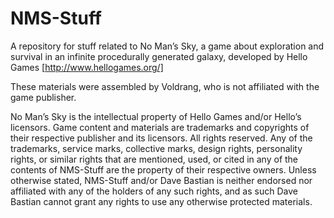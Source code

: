 # NMS-Stuff
A repository for stuff related to No Man’s Sky, a game about exploration and survival in an infinite procedurally generated galaxy, developed by Hello Games [http://www.hellogames.org/]

These materials were assembled by Voldrang, who is not affiliated with the game publisher.

No Man’s Sky is the intellectual property of Hello Games and/or Hello’s licensors. Game content and materials are trademarks and copyrights of their respective publisher and its licensors. All rights reserved. Any of the trademarks, service marks, collective marks, design rights, personality rights, or similar rights that are mentioned, used, or cited in any of the contents of NMS-Stuff are the property of their respective owners. Unless otherwise stated, NMS-Stuff and/or Dave Bastian is neither endorsed nor affiliated with any of the holders of any such rights, and as such Dave Bastian cannot grant any rights to use any otherwise protected materials. 
